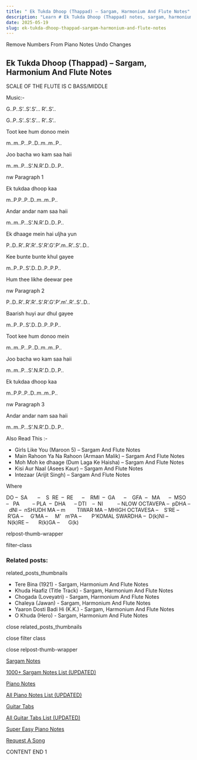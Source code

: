```yaml
---
title: " Ek Tukda Dhoop (Thappad) – Sargam, Harmonium And Flute Notes"
description: "Learn # Ek Tukda Dhoop (Thappad) notes, sargam, harmonium notations and flute notes. Easy step-by-step tutorial for beginners."
date: 2025-05-19
slug: ek-tukda-dhoop-thappad-sargam-harmonium-and-flute-notes
---
```


Remove Numbers From Piano Notes
Undo Changes

## Ek Tukda Dhoop (Thappad) – Sargam, Harmonium And Flute Notes

SCALE OF THE FLUTE IS C BASS/MIDDLE

Music:-

G..P..S’..S’.S’… R’..S’..

G..P..S’..S’.S’… R’..S’..

Toot kee hum donoo mein

m..m..P…P..D..m..m..P..

Joo bacha wo kam saa haii

m..m..P…S’.N.R’.D..D..P..

nw Paragraph 1

Ek tukdaa dhoop kaa

m..P.P..P..D..m..m..P..

Andar andar nam saa haii

m..m..P…S’.N.R’.D..D..P..

Ek dhaage mein hai uljha yun

P..D..R’..R’.R’..S’.R’.G’.P’.m..R’..S’..D..

Kee bunte bunte khul gayee

m..P..P..S’.D..D..P..P.P..

Hum thee likhe deewar pee

nw Paragraph 2

P..D..R’..R’.R’..S’.R’.G’.P’.m’..R’..S’..D..

Baarish huyi aur dhul gayee

m..P..P..S’.D..D..P..P.P..

Toot kee hum donoo mein

m..m..P…P..D..m..m..P..

Joo bacha wo kam saa haii

m..m..P…S’.N.R’.D..D..P..

Ek tukdaa dhoop kaa

m..P.P..P..D..m..m..P..

nw Paragraph 3

Andar andar nam saa haii

m..m..P…S’.N.R’.D..D..P..

Also Read This :-

- Girls Like You (Maroon 5) – Sargam And Flute Notes
- Main Rahoon Ya Na Rahoon (Armaan Malik) – Sargam And Flute Notes
- Moh Moh ke dhaage (Dum Laga Ke Haisha) – Sargam And Flute Notes
- Kisi Aur Naal (Asees Kaur) – Sargam And Flute Notes
- Intezaar (Arijit Singh) – Sargam And Flute Notes

Where

DO –  SA       –    S  RE  –  RE      –    RMI  –  GA      –    GFA  –   MA      –  MSO  –   PA         – PLA  –  DHA      – DTI    –  NI          – NLOW OCTAVEPA –  pDHA –  dNI –  nSHUDH MA – m        TIWAR MA – MHIGH OCTAVESA –    S’RE –     R’GA –     G’MA –     M’   m’PA –       P’KOMAL SWARDHA –  D(k)NI –       N(k)RE –       R(k)GA –      G(k)

relpost-thumb-wrapper

filter-class

### Related posts:

related_posts_thumbnails

- Tere Bina (1921) - Sargam, Harmonium And Flute Notes
- Khuda Haafiz (Title Track) - Sargam, Harmonium And Flute Notes
- Chogada (Loveyatri) - Sargam, Harmonium And Flute Notes
- Chaleya (Jawan) - Sargam, Harmonium And Flute Notes
- Yaaron Dosti Badi Hi (K.K.) - Sargam, Harmonium And Flute Notes
- O Khuda (Hero) - Sargam, Harmonium And Flute Notes

close related_posts_thumbnails

close filter class

close relpost-thumb-wrapper

[Sargam Notes](/sargam-notes.html)

[1000+ Sargam Notes List (UPDATED)](/all-songs-list-sargam-notes.html)

[Piano Notes](/piano-notes.html)

[All Piano Notes List (UPDATED)](/all-songs-list-piano-notes.html)

[Guitar Tabs](/guitar-tabs.html)

[All Guitar Tabs List (UPDATED)](/all-songs-list-guitar-tabs.html)

[Super Easy Piano Notes](https://studywall.in/)

[Request A Song](/request-a-song.html)

CONTENT END 1
